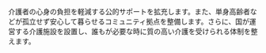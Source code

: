 介護者の心身の負担を軽減する公的サポートを拡充します。また、単身高齢者などが孤立せず安心して暮らせるコミュニティ拠点を整備します。さらに、国が運営する介護施設を設置し、誰もが必要な時に質の高い介護を受けられる体制を整えます。